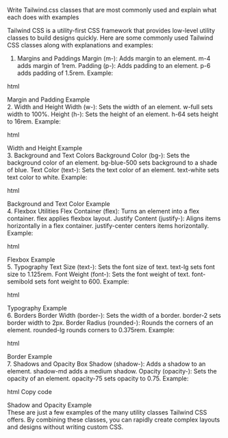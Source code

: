 Write Tailwind.css classes that are most commonly used and explain what each does with examples 

Tailwind CSS is a utility-first CSS framework that provides low-level utility classes to build designs quickly. Here are some commonly used Tailwind CSS classes along with explanations and examples:

1. Margins and Paddings
Margin (m-): Adds margin to an element.
m-4 adds margin of 1rem.
Padding (p-): Adds padding to an element.
p-6 adds padding of 1.5rem.
Example:

html

<div class="m-4 p-6">Margin and Padding Example</div>
2. Width and Height
Width (w-): Sets the width of an element.
w-full sets width to 100%.
Height (h-): Sets the height of an element.
h-64 sets height to 16rem.
Example:

html

<div class="w-full h-64 bg-gray-200">Width and Height Example</div>
3. Background and Text Colors
Background Color (bg-): Sets the background color of an element.
bg-blue-500 sets background to a shade of blue.
Text Color (text-): Sets the text color of an element.
text-white sets text color to white.
Example:

html

<div class="bg-blue-500 text-white">Background and Text Color Example</div>
4. Flexbox Utilities
Flex Container (flex): Turns an element into a flex container.
flex applies flexbox layout.
Justify Content (justify-): Aligns items horizontally in a flex container.
justify-center centers items horizontally.
Example:

html
<div class="flex justify-center">Flexbox Example</div>
5. Typography
Text Size (text-): Sets the font size of text.
text-lg sets font size to 1.125rem.
Font Weight (font-): Sets the font weight of text.
font-semibold sets font weight to 600.
Example:

html

<div class="text-lg font-semibold">Typography Example</div>
6. Borders
Border Width (border-): Sets the width of a border.
border-2 sets border width to 2px.
Border Radius (rounded-): Rounds the corners of an element.
rounded-lg rounds corners to 0.375rem.
Example:

html
<div class="border-2 rounded-lg">Border Example</div>
7. Shadows and Opacity
Box Shadow (shadow-): Adds a shadow to an element.
shadow-md adds a medium shadow.
Opacity (opacity-): Sets the opacity of an element.
opacity-75 sets opacity to 0.75.
Example:

html
Copy code
<div class="shadow-md opacity-75">Shadow and Opacity Example</div>
These are just a few examples of the many utility classes Tailwind CSS offers. By combining these classes, you can rapidly create complex layouts and designs without writing custom CSS.